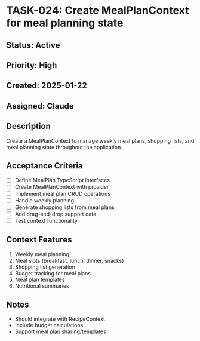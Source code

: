 # TASK-024: Create MealPlanContext for meal planning state

## Status: Active
## Priority: High
## Created: 2025-01-22
## Assigned: Claude

## Description
Create a MealPlanContext to manage weekly meal plans, shopping lists, and meal planning state throughout the application.

## Acceptance Criteria
- [ ] Define MealPlan TypeScript interfaces
- [ ] Create MealPlanContext with provider
- [ ] Implement meal plan CRUD operations
- [ ] Handle weekly planning
- [ ] Generate shopping lists from meal plans
- [ ] Add drag-and-drop support data
- [ ] Test context functionality

## Context Features
1. Weekly meal planning
2. Meal slots (breakfast, lunch, dinner, snacks)
3. Shopping list generation
4. Budget tracking for meal plans
5. Meal plan templates
6. Nutritional summaries

## Notes
- Should integrate with RecipeContext
- Include budget calculations
- Support meal plan sharing/templates